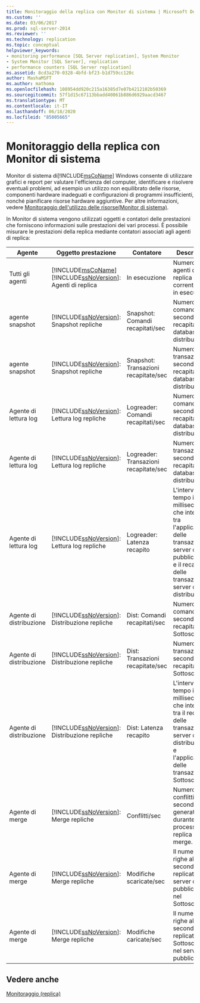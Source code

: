 ```yaml
---
title: Monitoraggio della replica con Monitor di sistema | Microsoft Docs
ms.custom: ''
ms.date: 03/06/2017
ms.prod: sql-server-2014
ms.reviewer: ''
ms.technology: replication
ms.topic: conceptual
helpviewer_keywords:
- monitoring performance [SQL Server replication], System Monitor
- System Monitor [SQL Server], replication
- performance counters [SQL Server replication]
ms.assetid: 8cd3a270-0328-4bfd-bf23-b1d759cc120c
author: MashaMSFT
ms.author: mathoma
ms.openlocfilehash: 108954dd920c215a16385d7e07b4212102b50369
ms.sourcegitcommit: 57f1d15c67113bbadd40861b886d6929aacd3467
ms.translationtype: MT
ms.contentlocale: it-IT
ms.lasthandoff: 06/18/2020
ms.locfileid: "85005665"
---
```

# <a name="monitoring-replication-with-system-monitor"></a>Monitoraggio della replica con Monitor di sistema
  Monitor di sistema di[!INCLUDE[msCoName](../../../includes/msconame-md.md)] Windows consente di utilizzare grafici e report per valutare l'efficienza del computer, identificare e risolvere eventuali problemi, ad esempio un utilizzo non equilibrato delle risorse, componenti hardware inadeguati e configurazioni di programmi insufficienti, nonché pianificare risorse hardware aggiuntive. Per altre informazioni, vedere [Monitoraggio dell'utilizzo delle risorse&#40;Monitor di sistema&#41;](../../performance-monitor/monitor-resource-usage-system-monitor.md).  
  
 In Monitor di sistema vengono utilizzati oggetti e contatori delle prestazioni che forniscono informazioni sulle prestazioni dei vari processi. È possibile misurare le prestazioni della replica mediante contatori associati agli agenti di replica:  
  
|Agente|Oggetto prestazione|Contatore|Descrizione|  
|-----------|------------------------|-------------|-----------------|  
|Tutti gli agenti|[!INCLUDE[msCoName](../../../includes/msconame-md.md)] [!INCLUDE[ssNoVersion](../../../includes/ssnoversion-md.md)]: Agenti di replica|In esecuzione|Numero di agenti di replica correntemente in esecuzione.|  
|agente snapshot|[!INCLUDE[ssNoVersion](../../../includes/ssnoversion-md.md)]: Snapshot repliche|Snapshot: Comandi recapitati/sec|Numero di comandi al secondo recapitati al database di distribuzione.|  
|agente snapshot|[!INCLUDE[ssNoVersion](../../../includes/ssnoversion-md.md)]: Snapshot repliche|Snapshot: Transazioni recapitate/sec|Numero di transazioni al secondo recapitate al database di distribuzione.|  
|Agente di lettura log|[!INCLUDE[ssNoVersion](../../../includes/ssnoversion-md.md)]: Lettura log repliche|Logreader: Comandi recapitati/sec|Numero di comandi al secondo recapitati al database di distribuzione.|  
|Agente di lettura log|[!INCLUDE[ssNoVersion](../../../includes/ssnoversion-md.md)]: Lettura log repliche|Logreader: Transazioni recapitate/sec|Numero di transazioni al secondo recapitate al database di distribuzione.|  
|Agente di lettura log|[!INCLUDE[ssNoVersion](../../../includes/ssnoversion-md.md)]: Lettura log repliche|Logreader: Latenza recapito|L'intervallo di tempo in millisecondi che intercorre tra l'applicazione delle transazioni nel server di pubblicazione e il recapito delle transazioni al server di distribuzione.|  
|Agente di distribuzione|[!INCLUDE[ssNoVersion](../../../includes/ssnoversion-md.md)]: Distribuzione repliche|Dist: Comandi recapitati/sec|Numero di comandi al secondo recapitati al Sottoscrittore.|  
|Agente di distribuzione|[!INCLUDE[ssNoVersion](../../../includes/ssnoversion-md.md)]: Distribuzione repliche|Dist: Transazioni recapitate/sec|Numero di transazioni al secondo recapitate al Sottoscrittore.|  
|Agente di distribuzione|[!INCLUDE[ssNoVersion](../../../includes/ssnoversion-md.md)]: Distribuzione repliche|Dist: Latenza recapito|L'intervallo di tempo in millisecondi che intercorre tra il recapito delle transazioni al server di distribuzione e l'applicazione delle transazioni nel Sottoscrittore.|  
|Agente di merge|[!INCLUDE[ssNoVersion](../../../includes/ssnoversion-md.md)]: Merge repliche|Conflitti/sec|Numero di conflitti al secondo generati durante il processo di replica di tipo merge.|  
|Agente di merge|[!INCLUDE[ssNoVersion](../../../includes/ssnoversion-md.md)]: Merge repliche|Modifiche scaricate/sec|Il numero di righe al secondo replicate dal server di pubblicazione nel Sottoscrittore.|  
|Agente di merge|[!INCLUDE[ssNoVersion](../../../includes/ssnoversion-md.md)]: Merge repliche|Modifiche caricate/sec|Il numero di righe al secondo replicate dal Sottoscrittore nel server di pubblicazione.|  
  
## <a name="see-also"></a>Vedere anche  
 [Monitoraggio &#40;replica&#41;](../monitoring-replication.md)  
  
  
